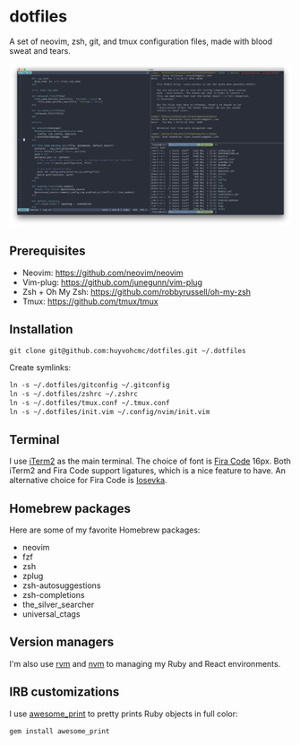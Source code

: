 # dotfiles
A set of neovim, zsh, git, and tmux configuration files, made with blood sweat and tears.

![terminal](terminal.png)

## Prerequisites

- Neovim: https://github.com/neovim/neovim
- Vim-plug: https://github.com/junegunn/vim-plug
- Zsh + Oh My Zsh: https://github.com/robbyrussell/oh-my-zsh
- Tmux: https://github.com/tmux/tmux

## Installation

```
git clone git@github.com:huyvohcmc/dotfiles.git ~/.dotfiles
```

Create symlinks:

```
ln -s ~/.dotfiles/gitconfig ~/.gitconfig
ln -s ~/.dotfiles/zshrc ~/.zshrc
ln -s ~/.dotfiles/tmux.conf ~/.tmux.conf
ln -s ~/.dotfiles/init.vim ~/.config/nvim/init.vim
```

## Terminal

I use [iTerm2](https://www.iterm2.com/) as the main terminal. The choice of font is [Fira Code](https://github.com/tonsky/FiraCode) 16px. Both iTerm2 and Fira Code support ligatures, which is a nice feature to have. An alternative choice for Fira Code is [Iosevka](https://github.com/be5invis/Iosevka).

## Homebrew packages

Here are some of my favorite Homebrew packages:

- neovim
- fzf
- zsh
- zplug
- zsh-autosuggestions
- zsh-completions
- the_silver_searcher
- universal_ctags

## Version managers

I'm also use [rvm](https://rvm.io/) and [nvm](https://github.com/creationix/nvm) to managing my Ruby and React environments.

## IRB customizations

I use [awesome_print](https://github.com/awesome-print/awesome_print) to pretty prints Ruby objects in full color:

```
gem install awesome_print
```
